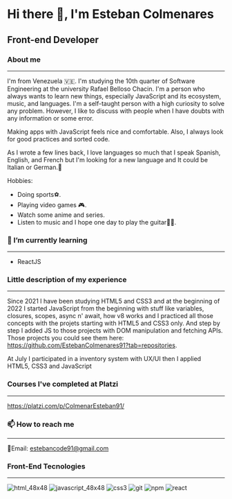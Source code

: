 # Hi there 👋, I'm Esteban Colmenares
## Front-end Developer

<!--
- 🔭 I’m currently working on ...
- 🌱 I’m currently learning ...
- 👯 I’m looking to collaborate on ...
- 🤔 I’m looking for help with ...
- 💬 Ask me about ...
- 📫 How to reach me: ...
- 😄 Pronouns: ...
- ⚡ Fun fact: ...
-->

### About me

------------

I'm from Venezuela 🇻🇪. I'm studying the 10th quarter of Software Engineering at the university Rafael Belloso Chacin. I'm a person who always wants to learn new things, especially JavaScript and its ecosystem, music, and languages. I'm a self-taught person with a high curiosity to solve any problem. However, I like to discuss with people when I have doubts with any information or some error.

Making apps with JavaScript feels nice and comfortable. Also, I always look for good practices and sorted code.

As I wrote a few lines back, I love languages so much that I speak Spanish, English, and French but I'm looking for a new language and It could be Italian or German.🤔 

Hobbies: 
- Doing sports⚽.
- Playing video games 🎮.
- Watch some anime and series. 
- Listen to music and I hope one day to play the guitar🎵🎸.

### 🌱 I’m currently learning
------------
- ReactJS

### Little description of my experience
-----------------
Since 2021 I have been studying HTML5 and CSS3 and at the beginning of 2022 I started JavaScript from the beginning with stuff like variables, closures, scopes, async n' await, how v8 works and I practiced all those concepts with the projets starting with HTML5 and CSS3 only. And step by step I added JS to those projects with DOM manipulation and fetching APIs. Those projects you could see them here: https://github.com/EstebanColmenares91?tab=repositories.

At July I participated in a inventory system with UX/UI then I applied HTML5, CSS3 and JavaScript

### Courses I've completed at Platzi
-----------
https://platzi.com/p/ColmenarEsteban91/

### 📫 How to reach me
-------------------
📩Email: estebancode91@gmail.com

### Front-End Tecnologies
---------------
![html_48x48](https://user-images.githubusercontent.com/96037539/192933060-ab2e5602-4241-46b9-8ee9-2e82cdca7e6a.png)
![javascript_48x48](https://user-images.githubusercontent.com/96037539/192933075-8867cdbf-fe9e-4c4b-a980-d250fa5a7285.png)
![css3](https://user-images.githubusercontent.com/96037539/193167415-53316ff6-e051-42a1-b203-752851b8a64f.png)
![git](https://user-images.githubusercontent.com/96037539/193167417-a76aedd1-7f8e-4594-b0b5-04e5bd4a70ff.png)
![npm](https://user-images.githubusercontent.com/96037539/193167420-0dafba6d-70af-4a75-8527-bbd43bc331b3.png)
![react](https://user-images.githubusercontent.com/96037539/193167517-d926e627-afa2-4cfd-a35d-4b1984b2b7d3.png)
